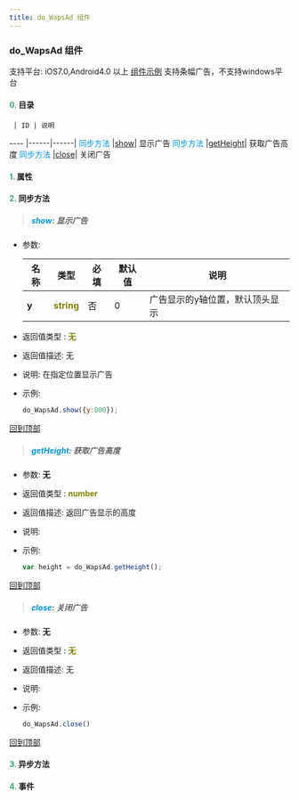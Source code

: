 ```yaml
---
title: do_WapsAd 组件
---
```


### do_WapsAd 组件

 支持平台: iOS7.0,Android4.0 以上
 [组件示例](https://github.com/do-api/docs-example/tree/master/source/view/do_WapsAd)
 支持条幅广告，不支持windows平台

#### <font color ='#40A977'>**0.**</font> 目录

     | ID | 说明
---- |------|------|
<font color ='#0092db'>同步方法</font>  |[show](#show)| 显示广告
<font color ='#0092db'>同步方法</font>  |[getHeight](#getHeight)| 获取广告高度
<font color ='#0092db'>同步方法</font>  |[close](#close)| 关闭广告

#### <font color ='#40A977'>**1.**</font> 属性

#### <font color ='#40A977'>**2.**</font> 同步方法

>##### <span id=show><font color ='#0092db'>**show**</font></span>: 显示广告

- 参数:

  名称 | 类型 |必填|默认值|说明
  ---- |-------------  |--------------|--------|------
  **y** |<font color ='#808000'>**string**</font> | 否 | 0|广告显示的y轴位置，默认顶头显示
- 返回值类型 : <font color ='#808000'>**无**</font>
- 返回值描述: 无
- 说明: 在指定位置显示广告
- 示例:

  ```javascript
  do_WapsAd.show({y:800});

  ```

[回到顶部](#top)

>##### <span id=getHeight><font color ='#0092db'>**getHeight**</font></span>: 获取广告高度

- 参数: **无**
- 返回值类型 : <font color ='#808000'>**number**</font>
- 返回值描述: 返回广告显示的高度
- 说明:
- 示例:

  ```javascript
  var height = do_WapsAd.getHeight();

  ```

[回到顶部](#top)

>##### <span id=close><font color ='#0092db'>**close**</font></span>: 关闭广告

- 参数: **无**
- 返回值类型 : <font color ='#808000'>**无**</font>
- 返回值描述: 无
- 说明:
- 示例:

  ```javascript
  do_WapsAd.close()

  ```

[回到顶部](#top)

#### <font color ='#40A977'>**3.**</font> 异步方法


#### <font color ='#40A977'>**4.**</font> 事件
